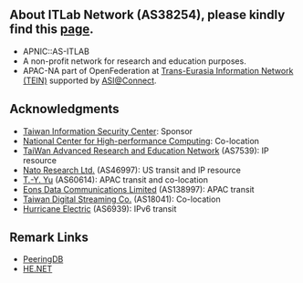 ## About ITLab Network (AS38254), please kindly find this [page](https://connect.itlab.cc).
* APNIC::AS-ITLAB
* A non-profit network for research and education purposes.
* APAC-NA part of OpenFederation at [Trans-Eurasia Information Network (TEIN)](https://www.tein3.net/) supported by [ASI@Connect](https://www.tein.asia/).

## Acknowledgments
* [Taiwan Information Security Center](https://www.twisc.org/): Sponsor
* [National Center for High-performance Computing](https://www.nchc.org.tw/): Co-location
* [TaiWan Advanced Research and Education Network](https://www.twaren.net/english/) (AS7539): IP resource
* [Nato Research Ltd.](https://internet.nat.moe/) (AS46997): US transit and IP resource
* [T.-Y. Yu](https://network.steveyi.net/) (AS60614): APAC transit and co-location
* [Eons Data Communications Limited](#) (AS138997): APAC transit
* [Taiwan Digital Streaming Co.](http://www.twds.com.tw/) (AS18041): Co-location
* [Hurricane Electric](https://bgp.he.net/) (AS6939): IPv6 transit

## Remark Links
* [PeeringDB](https://as38254.peeringdb.com/)  
* [HE.NET](https://bgp.he.net/AS38254)  
